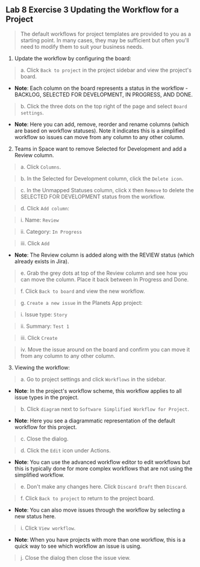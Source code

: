 ##  Lab 8 Exercise 3 Updating the Workflow for a Project
> The default workflows for project templates are provided to you as a starting point. In many cases, they may be sufficient but often you'll need to modify them to suit your business needs. 

1. Update the workflow by configuring the board: 
> a. Click `Back to project` in the project sidebar and view the project's board. 
* **Note**: Each column on the board represents a status in the workflow - BACKLOG, SELECTED FOR DEVELOPMENT, IN PROGRESS, AND DONE. 

> b. Click the three dots on the top right of the page and select `Board settings`. 
* **Note**: Here you can add, remove, reorder and rename columns (which are based on workflow statuses). Note it indicates this is a simplified workflow so issues can move from any column to any other column. 

2. Teams in Space want to remove Selected for Development and add a Review column. 
>a. Click `Columns`. 

>b. In the Selected for Development column, click the `Delete icon`. 

>c. In the Unmapped Statuses column, click `X` then `Remove` to delete the SELECTED FOR DEVELOPMENT status from the workflow. 

>d. Click `Add column`: 

>i. Name: `Review` 

>ii. Category: `In Progress` 

>iii. Click `Add` 

* **Note**: The Review column is added along with the REVIEW status (which already exists in Jira). 

>e. Grab the grey dots at top of the Review column and see how you can move the column. Place it back between In Progress and Done. 

>f. Click `Back to board` and view the new workflow. 

>g. `Create a new issue` in the Planets App project: 

> i. Issue type: `Story` 

> ii. Summary: `Test 1` 

> iii. Click `Create` 

> iv. Move the issue around on the board and confirm you can move it from 
any column to any other column. 

3. Viewing the workflow: 
> a. Go to project settings and click `Workflows` in the sidebar. 
* **Note**: In the project's workflow scheme, this workflow applies to all issue types in the project. 

> b. Click `diagram` next to `Software Simplified Workflow for Project`. 
* **Note**: Here you see a diagrammatic representation of the default workflow for this project. 

> c. Close the dialog. 

> d. Click the `Edit` icon under Actions. 
* **Note**: You can use the advanced workflow editor to edit workflows but this is typically done for more complex workflows that are not using the simplified workflow. 

> e. Don't make any changes here. Click `Discard Draft` then `Discard`. 

> f. Click `Back to project` to return to the project board. 
* **Note**: You can also move issues through the workflow by selecting a new status here. 

> i. Click `View workflow`. 
* **Note**: When you have projects with more than one workflow, this is a quick way to see which workflow an issue is using. 

> j. Close the dialog then close the issue view.